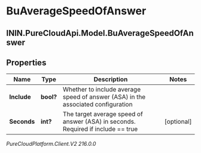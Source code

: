 # BuAverageSpeedOfAnswer

## ININ.PureCloudApi.Model.BuAverageSpeedOfAnswer

## Properties

|Name | Type | Description | Notes|
|------------ | ------------- | ------------- | -------------|
| **Include** | **bool?** | Whether to include average speed of answer (ASA) in the associated configuration | |
| **Seconds** | **int?** | The target average speed of answer (ASA) in seconds. Required if include &#x3D;&#x3D; true | [optional] |



_PureCloudPlatform.Client.V2 216.0.0_
